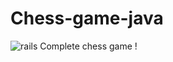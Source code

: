# Chess-game-java
<img src = https://user-images.githubusercontent.com/75454785/126883033-11d83d8d-4724-49e4-bdd7-daa587d24097.png alt="rails" style="max-
width:100%;"> 
Complete chess game !
